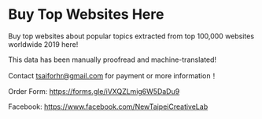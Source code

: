 # Buy Top Websites Here

Buy top websites about popular topics extracted from top 100,000 websites worldwide 2019 here!

This data has been manually proofread and machine-translated!

Contact <tsaiforhr@gmail.com> for payment or more information！

Order Form: https://forms.gle/iVXQZLmig6W5DaDu9

Facebook: https://www.facebook.com/NewTaipeiCreativeLab

